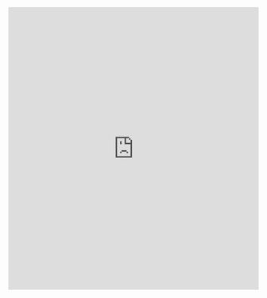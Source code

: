 <p><iframe allowfullscreen width="100%" height="569" class="google-slides-iframe" frameborder="0" scrolling="no" src="https://docs.google.com/presentation/d/e/2PACX-1vTza0OjiQZbckZPk_MjwnAgFWDae1JyHgst4pf1Nq_oAz2rwYgx3DVF1jh4f_dU_UHVbCBIgdcPwpeg/embed?start=false&amp;loop=false&amp;delayms=3000"></iframe></p>